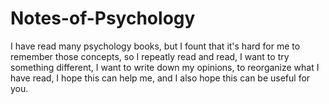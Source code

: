 # Notes-of-Psychology  
I have read many psychology books, but I fount that it's hard for me to remember those concepts, so I repeatly read and read, I want to try something different, I want to write down my opinions, to reorganize what I have read, I hope this can help me, and I also hope this can be useful for you.
